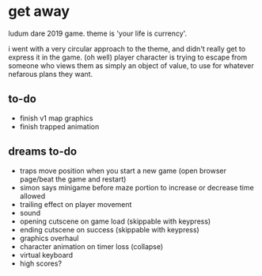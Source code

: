 # get away
ludum dare 2019 game. theme is 'your life is currency'.

i went with a very circular approach to the theme, and didn't really get to express it in the game. (oh well) player character is trying to escape from someone who views them as simply an object of value, to use for whatever nefarous plans they want.

## to-do
* finish v1 map graphics
* finish trapped animation

## dreams to-do
* traps move position when you start a new game (open browser page/beat the game and restart)
* simon says minigame before maze portion to increase or decrease time allowed
* trailing effect on player movement
* sound
* opening cutscene on game load (skippable with keypress)
* ending cutscene on success (skippable with keypress)
* graphics overhaul
* character animation on timer loss (collapse)
* virtual keyboard
* high scores?